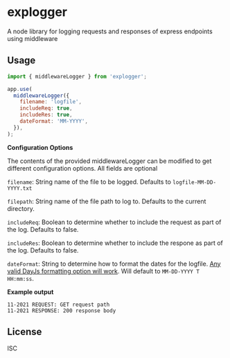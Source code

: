# explogger

A node library for logging requests and responses of express endpoints using middleware

## Usage

```javascript
import { middlewareLogger } from 'explogger';

app.use(
  middlewareLogger({
    filename: 'logfile',
    includeReq: true,
    includeRes: true,
    dateFormat: 'MM-YYYY',
  }),
);
```

**Configuration Options**

The contents of the provided middlewareLogger can be modified to get different configuration options. All fields are optional

`filename`: String name of the file to be logged. Defaults to `logfile-MM-DD-YYYY.txt`

`filepath`: String name of the file path to log to. Defaults to the current directory.

`includeReq`: Boolean to determine whether to include the request as part of the log. Defaults to false.

`includeRes`: Boolean to determine whether to include the respone as part of the log. Defaults to false.

`dateFormat`: String to determine how to format the dates for the logfile. [Any valid DayJs formatting option will work](https://day.js.org/docs/en/display/format). Will default to `MM-DD-YYYY T HH:mm:ss`.

**Example output**

```
11-2021 REQUEST: GET request path
11-2021 RESPONSE: 200 response body
```

## License

ISC
